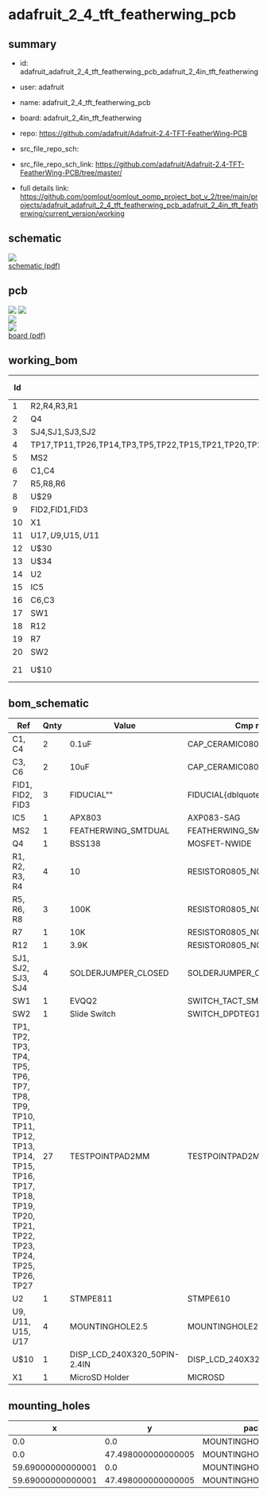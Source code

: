 # adafruit_2_4_tft_featherwing_pcb
 
## summary 
* id: adafruit_adafruit_2_4_tft_featherwing_pcb_adafruit_2_4in_tft_featherwing
* user: adafruit
* name: adafruit_2_4_tft_featherwing_pcb
* board: adafruit_2_4in_tft_featherwing
* repo: https://github.com/adafruit/Adafruit-2.4-TFT-FeatherWing-PCB



* src_file_repo_sch: 
* src_file_repo_sch_link: https://github.com/adafruit/Adafruit-2.4-TFT-FeatherWing-PCB/tree/master/
* full details link: https://github.com/oomlout/oomlout_oomp_project_bot_v_2/tree/main/projects/adafruit_adafruit_2_4_tft_featherwing_pcb_adafruit_2_4in_tft_featherwing/current_version/working  

## schematic  
![](working_schematic_600.png)  
[schematic (pdf)](working_schematic.pdf)  

## pcb  
![](working_3d_600.png) 
![](working_3d_front_600.png)  
![](working_3d_back_600.png)  
![](working_600.png)  
[board (pdf)](working.pdf)  

## working_bom
| Id | Designator | Footprint | Quantity | Designation | Supplier and ref |  | None | 
| --- | --- | --- | --- | --- | --- | --- | --- | 
| 1 | R2,R4,R3,R1 | 0805-NO | 4 | 10 |  |  | [''] | 
| 2 | Q4 | SOT23-WIDE | 1 | BSS138 |  |  | [''] | 
| 3 | SJ4,SJ1,SJ3,SJ2 | SOLDERJUMPER_CLOSEDWIRE | 4 |  |  |  | [''] | 
| 4 | TP17,TP11,TP26,TP14,TP3,TP5,TP22,TP15,TP21,TP20,TP1,TP16,TP19,TP13,TP12,TP25,TP18,TP9,TP4,TP23,TP6,TP10,TP27,TP7,TP2,TP24,TP8 | TESTPOINT_PAD_2MM | 27 |  |  |  | [''] | 
| 5 | MS2 | FEATHERWING_SMT2 | 1 | FEATHERWING_SMTDUAL |  |  | [''] | 
| 6 | C1,C4 | 0805-NO | 2 | 0.1uF |  |  | [''] | 
| 7 | R5,R8,R6 | 0805-NO | 3 | 100K |  |  | [''] | 
| 8 | U$29 | FEATHERLOGO_MED | 1 |  |  |  | [''] | 
| 9 | FID2,FID1,FID3 | FIDUCIAL_1MM | 3 | FIDUCIAL" |  |  | [''] | 
| 10 | X1 | MICROSD | 1 | MicroSD Holder |  |  | [''] | 
| 11 | U$17,U$9,U$15,U$11 | MOUNTINGHOLE_2.5_PLATED | 4 | MOUNTINGHOLE2.5 |  |  | [''] | 
| 12 | U$30 | ADAFRUIT_5MM | 1 |  |  |  | [''] | 
| 13 | U$34 | PCBFEAT-REV-040 | 1 |  |  |  | [''] | 
| 14 | U2 | QFN16_3MM | 1 | STMPE811 |  |  | [''] | 
| 15 | IC5 | SOT23 | 1 | APX803 |  |  | [''] | 
| 16 | C6,C3 | 0805-NO | 2 | 10uF |  |  | [''] | 
| 17 | SW1 | EVQ-Q2_SMALLER | 1 | EVQQ2 |  |  | [''] | 
| 18 | R12 | 0805-NO | 1 | 3.9K |  |  | [''] | 
| 19 | R7 | 0805-NO | 1 | 10K |  |  | [''] | 
| 20 | SW2 | EG1390 | 1 | Slide Switch |  |  | [''] | 
| 21 | U$10 | TFT_2.4IN_240X320_50PIN | 1 | DISP_LCD_240X320_50PIN-2.4IN |  |  | [''] | 


## bom_schematic
| Ref | Qnty | Value | Cmp name | Footprint | Description | Vendor | DNP | 
| --- | --- | --- | --- | --- | --- | --- | --- | 
| C1, C4 | 2 | 0.1uF | CAP_CERAMIC0805-NOOUTLINE | working:0805-NO |  |  |  | 
| C3, C6 | 2 | 10uF | CAP_CERAMIC0805-NOOUTLINE | working:0805-NO |  |  |  | 
| FID1, FID2, FID3 | 3 | FIDUCIAL"" | FIDUCIAL{dblquote}{dblquote} | working:FIDUCIAL_1MM |  |  |  | 
| IC5 | 1 | APX803 | AXP083-SAG | working:SOT23 |  |  |  | 
| MS2 | 1 | FEATHERWING_SMTDUAL | FEATHERWING_SMTDUAL | working:FEATHERWING_SMT2 |  |  |  | 
| Q4 | 1 | BSS138 | MOSFET-NWIDE | working:SOT23-WIDE |  |  |  | 
| R1, R2, R3, R4 | 4 | 10 | RESISTOR0805_NOOUTLINE | working:0805-NO |  |  |  | 
| R5, R6, R8 | 3 | 100K | RESISTOR0805_NOOUTLINE | working:0805-NO |  |  |  | 
| R7 | 1 | 10K | RESISTOR0805_NOOUTLINE | working:0805-NO |  |  |  | 
| R12 | 1 | 3.9K | RESISTOR0805_NOOUTLINE | working:0805-NO |  |  |  | 
| SJ1, SJ2, SJ3, SJ4 | 4 | SOLDERJUMPER_CLOSED | SOLDERJUMPER_CLOSED | working:SOLDERJUMPER_CLOSEDWIRE |  |  |  | 
| SW1 | 1 | EVQQ2 | SWITCH_TACT_SMT_EVQQ2_SMALL | working:EVQ-Q2_SMALLER |  |  |  | 
| SW2 | 1 | Slide Switch | SWITCH_DPDTEG1390 | working:EG1390 |  |  |  | 
| TP1, TP2, TP3, TP4, TP5, TP6, TP7, TP8, TP9, TP10, TP11, TP12, TP13, TP14, TP15, TP16, TP17, TP18, TP19, TP20, TP21, TP22, TP23, TP24, TP25, TP26, TP27 | 27 | TESTPOINTPAD2MM | TESTPOINTPAD2MM | working:TESTPOINT_PAD_2MM |  |  |  | 
| U2 | 1 | STMPE811 | STMPE610 | working:QFN16_3MM |  |  |  | 
| U$9, U$11, U$15, U$17 | 4 | MOUNTINGHOLE2.5 | MOUNTINGHOLE2.5 | working:MOUNTINGHOLE_2.5_PLATED |  |  |  | 
| U$10 | 1 | DISP_LCD_240X320_50PIN-2.4IN | DISP_LCD_240X320_50PIN-2.4IN | working:TFT_2.4IN_240X320_50PIN |  |  |  | 
| X1 | 1 | MicroSD Holder | MICROSD | working:MICROSD |  |  |  | 


## mounting_holes
| x | y | package | value | ref | size | 
| --- | --- | --- | --- | --- | --- | 
| 0.0 | 0.0 | MOUNTINGHOLE_2.5_PLATED | MOUNTINGHOLE2.5 | U$9 | m3 | 
| 0.0 | 47.498000000000005 | MOUNTINGHOLE_2.5_PLATED | MOUNTINGHOLE2.5 | U$11 | m3 | 
| 59.69000000000001 | 0.0 | MOUNTINGHOLE_2.5_PLATED | MOUNTINGHOLE2.5 | U$15 | m3 | 
| 59.69000000000001 | 47.498000000000005 | MOUNTINGHOLE_2.5_PLATED | MOUNTINGHOLE2.5 | U$17 | m3 | 


